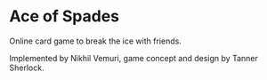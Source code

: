 # Ace of Spades

Online card game to break the ice with friends.

Implemented by Nikhil Vemuri, game concept and design by Tanner Sherlock.
